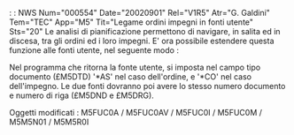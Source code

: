  :  : NWS Num="000554" Date="20020901" Rel="V1R5" Atr="G. Galdini" Tem="TEC" App="M5" Tit="Legame ordini impegni in fonti utente" Sts="20"
Le analisi di pianificazione permettono di navigare, in salita ed in discesa, tra gli ordini ed i loro impegni. E' ora possibile estendere questa funzione alle fonti utente, nel seguente modo : 

Nel programma che ritorna la fonte utente, si imposta nel campo tipo documento (£M5DTD) '\*AS' nel caso dell'ordine, e '\*CO' nel caso dell'impegno. Le due fonti  dovranno poi avere lo stesso numero
documento e numero di riga (£M5DND e £M5DRG).


Oggetti modificati : 
M5FUC0A / M5FUC0AV / M5FUC0I / M5FUC0M / M5M5N01 / M5M5R0I
